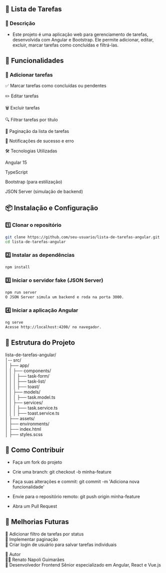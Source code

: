 ## 📌 Lista de Tarefas

### 📖 Descrição

- Este projeto é uma aplicação web para gerenciamento de tarefas, desenvolvida com Angular e Bootstrap. Ele permite adicionar, editar, excluir, marcar tarefas como concluídas e filtrá-las.

## 🚀 Funcionalidades

### 📌 Adicionar tarefas

✅ Marcar tarefas como concluídas ou pendentes

✏️ Editar tarefas  

🗑 Excluir tarefas  

🔍 Filtrar tarefas por título

📄 Paginação da lista de tarefas

🔔 Notificações de sucesso e erro

🛠 Tecnologias Utilizadas

Angular 15

TypeScript

Bootstrap (para estilização)

JSON Server (simulação de backend)

## 📦 Instalação e Configuração

### 1️⃣ Clonar o repositório
```bash
git clone https://github.com/seu-usuario/lista-de-tarefas-angular.git
cd lista-de-tarefas-angular
```
### 2️⃣ Instalar as dependências
```bash
npm install
```
### 3️⃣ Iniciar o servidor fake (JSON Server)
```bash
npm run server
O JSON Server simula um backend e roda na porta 3000.
```
### 4️⃣ Iniciar a aplicação Angular
```bash
ng serve
Acesse http://localhost:4200/ no navegador.
```
## 📂 Estrutura do Projeto

lista-de-tarefas-angular/  
│-- src/  
│   ├── app/  
│   │   ├── components/  
│   │   │   ├── task-form/         
│   │   │   ├── task-list/         
│   │   │   ├── toast/             
│   │   ├── models/  
│   │   │   ├── task.model.ts      
│   │   ├── services/  
│   │   │   ├── task.service.ts    
│   │   │   ├── toast.service.ts   
│   ├── assets/  
│   ├── environments/  
│   ├── index.html  
│   ├── styles.scss  

## 📌 Como Contribuir

- Faça um fork do projeto

- Crie uma branch: git checkout -b minha-feature

- Faça suas alterações e commit: git commit -m 'Adiciona nova funcionalidade'

- Envie para o repositório remoto: git push origin minha-feature

- Abra um Pull Request

## 📜 Melhorias Futuras
🔹 Adicionar filtro de tarefas por status  
🔹 Implementar paginação   
🔹 Criar login de usuário para salvar tarefas individuais  

 📌 Autor  
 👨‍💻 Renato Napoli Guimarães  
 📌 Desenvolvedor Frontend Sênior especializado em Angular, React e Vue.js
